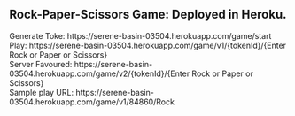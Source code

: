 <h2> Rock-Paper-Scissors Game: Deployed in Heroku. </h2>


<div> Generate Toke: https://serene-basin-03504.herokuapp.com/game/start </div>
<div> Play: https://serene-basin-03504.herokuapp.com/game/v1/{tokenId}/{Enter Rock or Paper or Scissors} </div>
<div> Server Favoured: https://serene-basin-03504.herokuapp.com/game/v2/{tokenId}/{Enter Rock or Paper or Scissors} </div>

<div>Sample play URL: https://serene-basin-03504.herokuapp.com/game/v1/84860/Rock </div>
